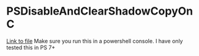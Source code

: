 # PSDisableAndClearShadowCopyOnC
 [Link to file](https://github.com/mrdatawolf/PSDisableAndClearShadowCopyOnC/raw/main/ClearCShadowCopyAndDisable.ps1)
Make sure you run this in a powershell console. I have only tested this in PS 7+

<!-- INSTALL_COMMAND: curl -L -o ClearShadowCopyAndDisable.ps1 https://github.com/mrdatawolf/PSDisableAndClearShadowCopyOnC/raw/main/ClearCShadowCopyAndDisable.ps1 -->
<!-- RUN_COMMAND: ClearShadowCopyAndDisable.ps1 -->
